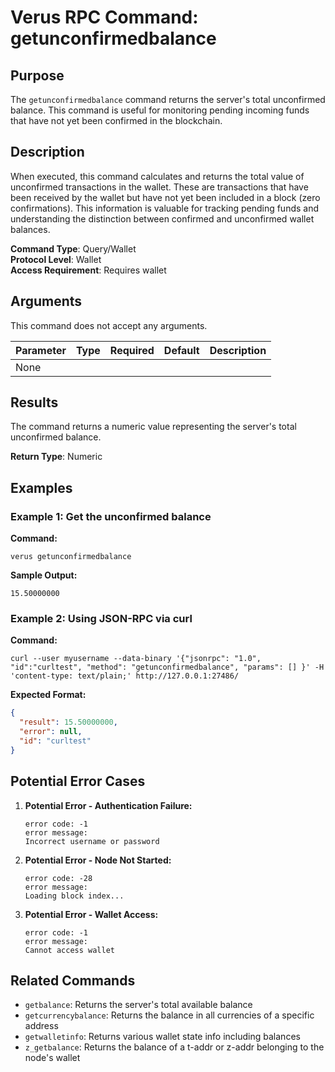 # Verus RPC Command: getunconfirmedbalance

## Purpose
The `getunconfirmedbalance` command returns the server's total unconfirmed balance. This command is useful for monitoring pending incoming funds that have not yet been confirmed in the blockchain.

## Description
When executed, this command calculates and returns the total value of unconfirmed transactions in the wallet. These are transactions that have been received by the wallet but have not yet been included in a block (zero confirmations). This information is valuable for tracking pending funds and understanding the distinction between confirmed and unconfirmed wallet balances.

**Command Type**: Query/Wallet  
**Protocol Level**: Wallet  
**Access Requirement**: Requires wallet

## Arguments
This command does not accept any arguments.

| Parameter | Type | Required | Default | Description |
|-----------|------|----------|---------|-------------|
| None | | | | |

## Results
The command returns a numeric value representing the server's total unconfirmed balance.

**Return Type**: Numeric

## Examples

### Example 1: Get the unconfirmed balance

**Command:**
```
verus getunconfirmedbalance
```

**Sample Output:**
```
15.50000000
```

### Example 2: Using JSON-RPC via curl

**Command:**
```
curl --user myusername --data-binary '{"jsonrpc": "1.0", "id":"curltest", "method": "getunconfirmedbalance", "params": [] }' -H 'content-type: text/plain;' http://127.0.0.1:27486/
```

**Expected Format:**
```json
{
  "result": 15.50000000,
  "error": null,
  "id": "curltest"
}
```

## Potential Error Cases

1. **Potential Error - Authentication Failure:**
   ```
   error code: -1
   error message:
   Incorrect username or password
   ```

2. **Potential Error - Node Not Started:**
   ```
   error code: -28
   error message:
   Loading block index...
   ```

3. **Potential Error - Wallet Access:**
   ```
   error code: -1
   error message:
   Cannot access wallet
   ```

## Related Commands
- `getbalance`: Returns the server's total available balance
- `getcurrencybalance`: Returns the balance in all currencies of a specific address
- `getwalletinfo`: Returns various wallet state info including balances
- `z_getbalance`: Returns the balance of a t-addr or z-addr belonging to the node's wallet
